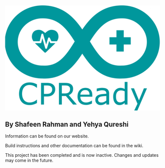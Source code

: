 ![CPReady Logo](docs/images/logo.png)
## By Shafeen Rahman and Yehya Qureshi

Information can be found on our website.

Build instructions and other documentation can be found in the wiki.

This project has been completed and is now inactive. Changes and updates may come in the future.